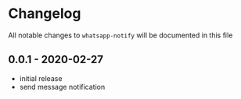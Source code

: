 # Changelog

All notable changes to `whatsapp-notify` will be documented in this file

## 0.0.1 - 2020-02-27

- initial release
- send message notification
